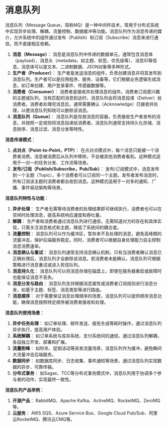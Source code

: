 # 消息队列

消息队列（Message Queue，简称MQ）是一种中间件技术，常用于分布式系统中实现异步处理、解耦、流量控制、数据缓冲等功能。消息队列作为消息传递的媒介，允许系统中的组件通过发布（Publish）和订阅（Subscribe）消息来进行通信，而不直接相互依赖。

1. **消息（Message）**：
   消息是消息队列中传递的数据单元，通常包含消息体（payload）、消息头（metadata，如主题、标签、优先级等）、消息ID等信息。消息体可以是文本、二进制数据、JSON对象等多种形式。
2. **生产者（Producer）**：
   生产者是发送消息的组件，负责创建消息并将其发布到消息队列。生产者可以是应用程序、服务、设备等，它们根据业务逻辑生成消息，如订单创建、用户登录事件、传感器数据等。
3. **消费者（Consumer）**：
   消费者是接收并处理消息的组件。消费者订阅感兴趣的主题或队列，当有匹配的消息到达时，消息队列会将消息投递（Deliver）给消费者。消费者处理完消息后，通常需要确认（Acknowledge）已接收并处理，以便消息队列知晓可以删除该消息。
4. **消息队列（Queue）**：
   消息队列是存放消息的容器，负责接收生产者发布的消息，并按照一定规则将消息投递给消费者。消息队列通常支持持久化存储、消息排序、消息过滤、消息分发等特性。

**消息传递模式**：

1. **点对点（Point-to-Point，PTP）**：
   在点对点模式中，每个消息只能被一个消费者消费。消息被消费后从队列中移除，不会被其他消费者看到。这种模式适用于一对一的任务分发、工作流等场景。
2. **发布/订阅（Publish/Subscribe，Pub/Sub）**：
   发布/订阅模式中，消息发布到一个主题（Topic），多个消费者可以订阅同一个主题。发布者发布消息时，所有订阅该主题的消费者都会收到消息。这种模式适用于一对多的通知、广播、事件驱动架构等场景。

**消息队列特性与功能**：

1. **异步处理**：
   生产者无需等待消费者的处理结果即可继续执行，消费者也可以在空闲时处理消息，提高系统响应速度和吞吐量。
2. **解耦**：
   生产者和消费者通过消息队列进行通信，无需知道对方的存在和具体实现，只需关注消息格式和主题，降低了系统间的耦合度。
3. **流量控制**：
   消息队列可以作为缓冲区，暂存来不及处理的消息，避免高峰期的流量冲击，保护后端服务稳定。同时，消费者可以根据自身处理能力自主控制消息消费速率。
4. **消息确认与重试**：
   消息队列通常支持消息确认机制，只有当消费者确认消息已正确处理后，消息队列才会删除该消息。若消费者未能确认，消息队列可根据策略进行消息重试或进入死信队列。
5. **消息持久化**：
   消息队列可以将消息存储在磁盘上，即使在服务器重启或故障时也能保证消息不丢失。
6. **消息分发与路由**：
   消息队列支持根据消息属性或消费者订阅规则进行消息分发，如基于主题、标签、消息类型等进行路由。
7. **消息顺序**：
   对于需要保证消息处理顺序的场景，消息队列可以提供顺序消息功能，确保消息按照特定顺序被消费者接收和处理。

**消息队列使用场景**：

1. **异步任务处理**：
   如订单处理、邮件发送、报告生成等耗时操作，通过消息队列异步执行，提高用户体验。
2. **系统解耦**：
   如订单系统与库存系统、支付系统间的通信，通过消息队列解耦，各自独立开发、部署和扩展。
3. **流量削峰**：
   如秒杀、促销活动等突发流量场景，消息队列作为缓冲，避免瞬间大流量冲击后端服务。
4. **数据同步**：
   如数据库同步、日志收集、事件通知等场景，通过消息队列实现数据的异步、可靠传输。
5. **分布式事务**：
   如Sagas、TCC等分布式事务模式中，消息队列用于协调多个参与者的动作，实现最终一致性。

**消息队列产品举例**：

1. **开源产品**：
   RabbitMQ、Apache Kafka、ActiveMQ、RocketMQ、ZeroMQ等。
2. **云服务**：
   AWS SQS、Azure Service Bus、Google Cloud Pub/Sub、阿里云RocketMQ、腾讯云CMQ等。